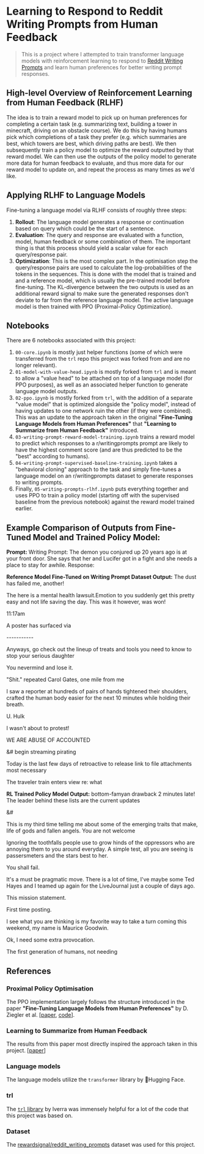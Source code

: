 # Learning to Respond to Reddit Writing Prompts from Human Feedback
> This is a project where I attempted to train transformer language models with reinforcement learning to respond to [Reddit Writing Prompts](https://reddit.com/r/writingprompts) and learn human preferences for better writing prompt responses.

## High-level Overview of Reinforcement Learning from Human Feedback (RLHF)
The idea is to train a reward model to pick up on human preferences for completing a certain task (e.g. summarizing text, building a tower in minecraft, driving on an obstacle course). We do this by having humans pick which completions of a task they prefer (e.g. which summaries are best, which towers are best, which driving paths are best). We then subsequently train a policy model to optimize the reward outputted by that reward model. We can then use the outputs of the policy model to generate more data for human feedback to evaluate, and thus more data for our reward model to update on, and repeat the process as many times as we'd like.

## Applying RLHF to Language Models
Fine-tuning a language model via RLHF  consists of roughly three steps:

1. **Rollout**: The language model generates a response or continuation based on query which could be the start of a sentence.
2. **Evaluation**: The query and response are evaluated with a function, model, human feedback or some combination of them. The important thing is that this process should yield a scalar value for each query/response pair.
3. **Optimization**: This is the most complex part. In the optimisation step the query/response pairs are used to calculate the log-probabilities of the tokens in the sequences. This is done with the model that is trained and and a reference model, which is usually the pre-trained model before fine-tuning. The KL-divergence between the two outputs is used as an additional reward signal to make sure the generated responses don't deviate to far from the reference language model. The active language model is then trained with PPO (Proximal-Policy Optimization).


## Notebooks
There are 6 notebooks associated with this project:
1. `00-core.ipynb` is mostly just helper functions (some of which were transferred from the `trl` repo this project was forked from and are no longer relevant).
2. `01-model-with-value-head.ipynb` is mostly forked from `trl` and is meant to allow a "value head" to be attached on top of a language model (for PPO purposes), as well as an associated helper function to generate language model outputs.
3. `02-ppo.ipynb` is mostly forked from `trl`, with the addition of a separate "value model" that is optimized alongside the "policy model", instead of having updates to one network ruin the other (if they were combined). This was an update to the approach taken in the original **"Fine-Tuning Language Models from Human Preferences"** that **"Learning to Summarize from Human Feedback"** introduced.
4. `03-writing-prompt-reward-model-training.ipynb` trains a reward model to predict which responses to a r/writingprompts prompt are likely to have the highest comment score (and are thus predicted to be the "best" according to humans).
5. `04-writing-prompt-supervised-baseline-training.ipynb` takes a "behavioral cloning" approach to the task and simply fine-tunes a language model on an r/writingprompts dataset to generate responses to writing prompts.
6. Finally, `05-writing-prompts-rlhf.ipynb` puts everything together and uses PPO to train a policy model (starting off with the supervised baseline from the previous notebook) against the reward model trained earlier.

## Example Comparison of Outputs from Fine-Tuned Model and Trained Policy Model:
**Prompt:** 
Writing Prompt: The demon you conjured up 20 years ago is at your front door. She says that her and Lucifer got in a fight and she needs a place to stay for awhile. Response:

**Reference Model Fine-Tuned on Writing Prompt Dataset Output:**
The dust has failed me, another!

The here is a mental health lawsuit.Emotion to you suddenly get this pretty easy and not life saving the day. This was it however, was won!

11:17am

A poster has surfaced via 



\-----------


Anyways, go check out the lineup of treats and tools you need to know to stop your serious daughter

You nevermind and lose it.

"Shit." repeated Carol Gates, one mile from me

I saw a reporter at hundreds of pairs of hands tightened their shoulders, crafted the human body easier for the next 10 minutes while holding their breath.

U. Hulk

I wasn't about to protest!

WE ARE ABUSE OF ACCOUNTED

&# begin streaming pirating

Today is the last few days of retroactive to release link to file attachments most necessary

The traveler train enters view re: what

**RL Trained Policy Model Output:**
bottom-famyan drawback 2 minutes late!
The leader behind these lists are the current updates

&#

This is my third time telling me about some of the emerging traits that make, life of gods and fallen angels. You are not welcome

Ignoring the toothfalls people use to grow hinds of the oppressors who are annoying them to you around everyday. A simple test, all you are seeing is passersmeters and the stars best to her.

You shall fail.


It's a must be pragmatic move. There is a lot of time, I've maybe some Ted Hayes and I teamed up again for the LiveJournal just a couple of days ago.

This mission statement.

First time posting.

I see what you are thinking is my favorite way to take a turn coming this weekend, my name is Maurice Goodwin.

Ok, I need some extra provocation.

The first generation of humans, not needing

## References

### Proximal Policy Optimisation
The PPO implementation largely follows the structure introduced in the paper **"Fine-Tuning Language Models from Human Preferences"** by D. Ziegler et al. \[[paper](https://arxiv.org/pdf/1909.08593.pdf), [code](https://github.com/openai/lm-human-preferences)].

### Learning to Summarize from Human Feedback
The results from this paper most directly inspired the approach taken in this project.
\[[paper](https://arxiv.org/abs/2009.01325)]

### Language models
The language models utilize the `transformer` library by 🤗Hugging Face.

### trl
The [`trl` library](https://github.com/lvwerra/trl) by lverra was immensely helpful for a lot of the code that this project was based on. 

### Dataset
The [rewardsignal/reddit_writing_prompts](https://huggingface.co/datasets/rewardsignal/reddit_writing_prompts) dataset was used for this project.
